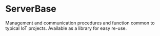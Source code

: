 # ServerBase
Management and communication procedures and function common to typical IoT projects.  Available as a library for easy re-use.
